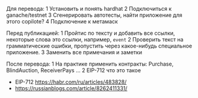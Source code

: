 Для перевода:
1 Установить и понять hardhat
2 Подключиться к ganache/testnet
3 Сгенерировать автотесты, найти приложение для этого copilote?
4 Подключение к метамаск


Перед публикацией:
1 Пройтис по тексту и добавить все ссылки, некоторые слова это ссылки, например, `event`
2 Проверить текст на грамматические ошибки, пропустить через какое-нибудь специальное приложение.
3 Заменить все примечания и заметки

После перевода:
1 На практике применить контракты: Purchase, BlindAuction, ReceiverPays ...
2 EIP-712 что это такое
- EIP-712 https://habr.com/ru/articles/483828/
- https://russianblogs.com/article/8262411331/
